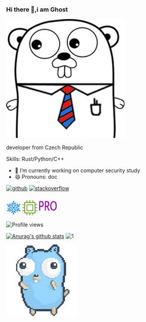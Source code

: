 ### Hi there 👋,i am Ghost
![](https://github.com/dark0ghost/dark0ghost/blob/master/gogetajob.jpg)

developer from Czech Republic

Skills: Rust/Python/C++

- 🔭 I’m currently working on computer security study 
- 😄 Pronouns: doc


[<img src='https://cdn.jsdelivr.net/npm/simple-icons@3.0.1/icons/github.svg' alt='github' height='40'>](https://github.com/dark0ghost)  [<img src='https://cdn.jsdelivr.net/npm/simple-icons@3.0.1/icons/stackoverflow.svg' alt='stackoverflow' height='40'>](https://stackoverflow.com/users/9993061)  

<a href='https://archiveprogram.github.com/'><img src='https://raw.githubusercontent.com/acervenky/animated-github-badges/master/assets/acbadge.gif' width='40' height='40'></a> <a href='https://docs.github.com/en/developers'><img src='https://raw.githubusercontent.com/acervenky/animated-github-badges/master/assets/devbadge.gif' width='40' height='40'></a> <a href='https://github.com/pricing'><img src='https://raw.githubusercontent.com/acervenky/animated-github-badges/master/assets/pro.gif' width='50' height='50'></a>

![Profile views](https://gpvc.arturio.dev/dar0ghost)  

[![Anurag's github stats](https://github-readme-stats.vercel.app/api?username=dark0ghost&theme=blue-green)](https://github.com/anuraghazra/github-readme-stats)
![1](https://github-readme-stats.vercel.app/api/top-langs/?username=dark0ghost&theme=blue-green)

![](https://github.com/dark0ghost/dark0ghost/blob/master/gopher.gif)

